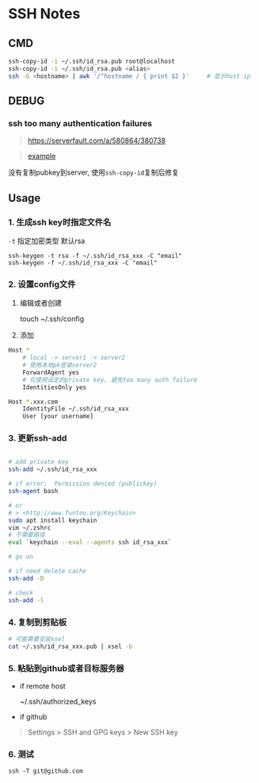 SSH Notes
=========

CMD
---

``` sh
ssh-copy-id -i ~/.ssh/id_rsa.pub root@localhost
ssh-copy-id -i ~/.ssh/id_rsa.pub <alias>
ssh -G <hostname> | awk '/^hostname / { print $2 }'     # 显示host ip
```

DEBUG
-----

### ssh too many authentication failures

> https://serverfault.com/a/580864/380738

> [example](https://gist.github.com/rubo77/e01ac25450df5521d6fa)

没有复制pubkey到server, 使用`ssh-copy-id`复制后修复

Usage
-----

### 1. 生成ssh key时指定文件名

`-t` 指定加密类型 默认rsa

    ssh-keygen -t rsa -f ~/.ssh/id_rsa_xxx -C "email"
    ssh-keygen -f ~/.ssh/id_rsa_xxx -C "email"

### 2. 设置config文件

1. 编辑或者创建

    touch ~/.ssh/config

2. 添加

``` sh
Host *
    # local -> server1 -> server2
    # 使用本地pk登录server2
    ForwardAgent yes
    # 仅使用设定的private key, 避免too many auth failure
    IdentitiesOnly yes

Host *.xxx.com
    IdentityFile ~/.ssh/id_rsa_xxx
    User [your username]
```

### 3. 更新ssh-add

``` bash

# add private key
ssh-add ~/.ssh/id_rsa_xxx

# if error:  Permission denied (publickey)
ssh-agent bash

# or
# > <http://www.funtoo.org/Keychain>
sudo apt install keychain
vim ~/.zshrc
# 不需要路径
eval `keychain --eval --agents ssh id_rsa_xxx`

# go on

# if need delete cache
ssh-add -D

# check
ssh-add -l
```

### 4. 复制到剪贴板

``` bash
# 可能需要安装xsel
cat ~/.ssh/id_rsa_xxx.pub | xsel -b
```

### 5. 粘贴到github或者目标服务器

- if remote host

    ~/.ssh/authorized_keys

- if github

> Settings > SSH and GPG keys > New SSH key

### 6. 测试

    ssh -T git@github.com
